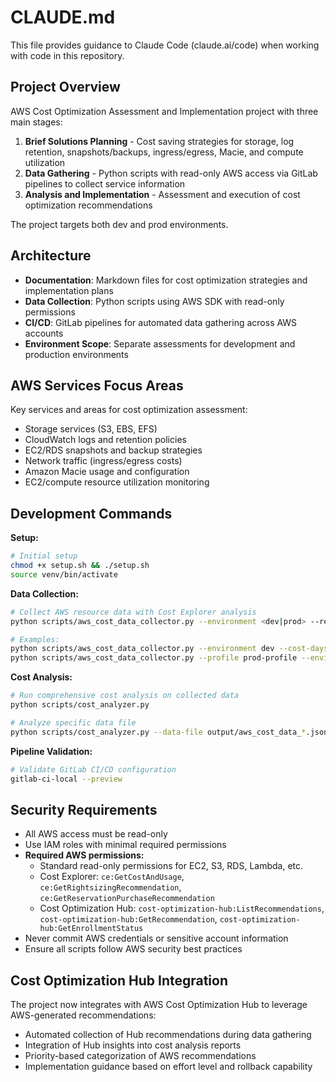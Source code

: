 # CLAUDE.md

This file provides guidance to Claude Code (claude.ai/code) when working with code in this repository.

## Project Overview

AWS Cost Optimization Assessment and Implementation project with three main stages:
1. **Brief Solutions Planning** - Cost saving strategies for storage, log retention, snapshots/backups, ingress/egress, Macie, and compute utilization
2. **Data Gathering** - Python scripts with read-only AWS access via GitLab pipelines to collect service information
3. **Analysis and Implementation** - Assessment and execution of cost optimization recommendations

The project targets both dev and prod environments.

## Architecture

- **Documentation**: Markdown files for cost optimization strategies and implementation plans
- **Data Collection**: Python scripts using AWS SDK with read-only permissions
- **CI/CD**: GitLab pipelines for automated data gathering across AWS accounts
- **Environment Scope**: Separate assessments for development and production environments

## AWS Services Focus Areas

Key services and areas for cost optimization assessment:
- Storage services (S3, EBS, EFS)
- CloudWatch logs and retention policies
- EC2/RDS snapshots and backup strategies
- Network traffic (ingress/egress costs)
- Amazon Macie usage and configuration
- EC2/compute resource utilization monitoring

## Development Commands

**Setup:**
```bash
# Initial setup
chmod +x setup.sh && ./setup.sh
source venv/bin/activate
```

**Data Collection:**
```bash
# Collect AWS resource data with Cost Explorer analysis
python scripts/aws_cost_data_collector.py --environment <dev|prod> --region <region> --cost-days <30|60>

# Examples:
python scripts/aws_cost_data_collector.py --environment dev --cost-days 30
python scripts/aws_cost_data_collector.py --profile prod-profile --environment prod --cost-days 60
```

**Cost Analysis:**
```bash
# Run comprehensive cost analysis on collected data
python scripts/cost_analyzer.py

# Analyze specific data file
python scripts/cost_analyzer.py --data-file output/aws_cost_data_*.json
```

**Pipeline Validation:**
```bash
# Validate GitLab CI/CD configuration
gitlab-ci-local --preview
```

## Security Requirements

- All AWS access must be read-only
- Use IAM roles with minimal required permissions
- **Required AWS permissions:**
  - Standard read-only permissions for EC2, S3, RDS, Lambda, etc.
  - Cost Explorer: `ce:GetCostAndUsage`, `ce:GetRightsizingRecommendation`, `ce:GetReservationPurchaseRecommendation`
  - Cost Optimization Hub: `cost-optimization-hub:ListRecommendations`, `cost-optimization-hub:GetRecommendation`, `cost-optimization-hub:GetEnrollmentStatus`
- Never commit AWS credentials or sensitive account information
- Ensure all scripts follow AWS security best practices

## Cost Optimization Hub Integration

The project now integrates with AWS Cost Optimization Hub to leverage AWS-generated recommendations:
- Automated collection of Hub recommendations during data gathering
- Integration of Hub insights into cost analysis reports
- Priority-based categorization of AWS recommendations
- Implementation guidance based on effort level and rollback capability